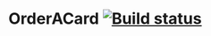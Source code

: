 # OrderACard [![Build status](https://ci.appveyor.com/api/projects/status/wb6t9g7jmjn47nqq?svg=true)](https://ci.appveyor.com/project/AmaliaKhachatryan/orderacard)
